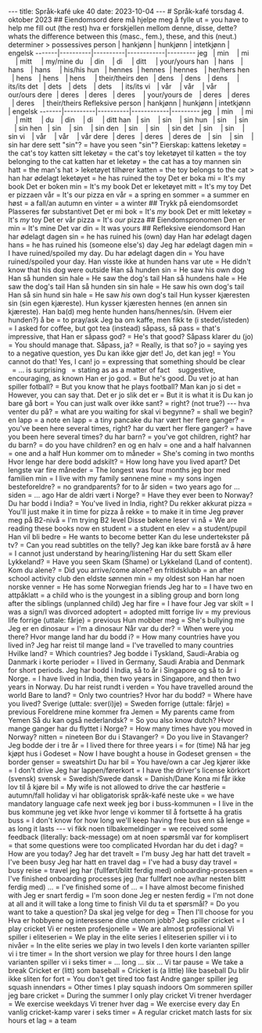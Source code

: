 --- title: Språk-kafé uke 40 date: 2023-10-04 
--- # Språk-kafé torsdag 4. oktober 2023 ## Eiendomsord dere må hjelpe meg å fylle ut = you have to help me fill out (the rest) hva er forskjellen mellom denne, disse, dette? whats the difference between this (masc., fem.), these, and this (neut.) determiner > possessives person | hankjønn | hunkjønn | intetkjønn | engelsk -------|----------|----------|------------|--------- jeg    | min      | mi       | mitt       | my/mine du     | din      | di       | ditt       | your/yours han    | hans     | hans     | hans       | his/his hun    | hennes   | hennes   | hennes     | her/hers hen    | hens     | hens     | hens       | their/theirs den    | dens     | dens     | dens       | its/its det    | dets     | dets     | dets       | its/its vi     | vår      | vår      | vår        | our/ours dere   | deres    | deres    | deres      | your/yours de     | deres    | deres    | deres      | their/theirs Refleksive person | hankjønn | hunkjønn | intetkjønn | engelsk -------|----------|----------|------------|--------- jeg    | min      | mi       | mitt       | du     | din      | di       | ditt han    | sin      | sin      | sin hun    | sin      | sin      | sin hen    | sin      | sin      | sin den    | sin      | sin      | sin det    | sin      | sin      | sin vi     | vår      | vår      | vår dere   | deres    | deres    | deres de     | sin      | sin      | sin har dere sett "sin"? = have you seen "sin"? Eierskap: kattens leketøy = the cat's toy katten sitt leketøy = the cat's toy leketøyet til katten = the toy belonging to the cat katten har et leketøy = the cat has a toy mannen sin hatt = the man's hat > leketøyet tilhører katten = the toy belongs to the cat > han har ødelagt leketøyet = he has ruined the toy Det er boka mi = It's my book Det er boken min = It's my book Det er leketøyet mitt = It's my toy Det er pizzaen vår = It's our pizza en vår = a spring en sommer = a summer en høst = a fall/an autumn en vinter = a winter ## Trykk på eiendomsordet Plasseres før substantivet Det er mi bok = It's *my* book Det er mitt leketøy = It's *my* toy Det er vår pizza = It's *our* pizza ## Eiendomspronomen Den er min = It's mine Det var din = It was yours ## Refleksive eiendomsord Han har ødelagt dagen sin = he has ruined his (own) day Han har ødelagt dagen hans = he has ruined his (someone else's) day Jeg har ødelagt dagen min = I have ruined/spoiled my day. Du har ødelagt dagen din = You have ruined/spoiled your day. Han visste ikke at hunden hans var ute = He didn't know that his dog were outside Han så hunden sin = He saw his own dog Han så hunden sin hale = He saw the dog's tail Han så hundens hale = He saw the dog's tail Han så hunden sin sin hale = He saw his own dog's tail Han så sin hund sin hale = He saw *his* own dog's tail Hun kysser kjæresten sin (sin egen kjæreste). Hun kysser kjæresten hennes (en annen sin kjæreste). Han ba(d) meg hente hunden hans/hennes/sin. (Hvem eier hunden?) å be = to pray/ask Jeg ba om kaffe, men fikk te (i stedet/isteden) = I asked for coffee, but got tea (instead) såpass, så pass = that's impressive, that Han er såpass god? = He's that good? Såpass klarer du (jo) = You should manage that. Såpass, ja? = Really, is that so? jo = saying yes to a negative question, yes Du kan ikke gjør det! Jo, det kan jeg! = You cannot do that! Yes, I can! jo = expressing that something should be clear    = ... is surprising    = stating as as a matter of fact      suggestive, encouraging, as known Han er jo god. = But he's good. Du vet jo at han spiller fotball? = But you know that he plays football? Man kan jo si det = However, you can say that. Det er jo slik det er = But it is what it is Du kan jo bare gå bort = You can just walk over ikke sant? = right? (not true?) --- hva venter du på? = what are you waiting for skal vi begynne? = shall we begin? en lapp = a note en lapp = a tiny pancake du har vært her flere ganger? = you've been here several times, right? har du vært her flere ganger? = have you been here several times? du har barn? = you've got children, right? har du barn? = do you have children? en og en halv = one and a half halvannen = one and a half Hun kommer om to måneder = She's coming in two months Hvor lenge har dere bodd adskilt? = How long have you lived apart? Det lengste var fire måneder = The longest was four months jeg bor med familien min = I live with my family sønnene mine = my sons ingen besteforeldre? = no grandparents? for to år siden = two years ago for ... siden = ... ago Har de aldri vært i Norge? = Have they ever been to Norway? Du har bodd i India? = You've lived in India, right? Du rekker akkurat pizza = You'll just make it in time for pizza å rekke = to make it in time Jeg prøver meg på B2-nivå = I'm trying B2 level Disse bøkene leser vi nå = We are reading these books now en student = a student en elev = a student/pupil Han vil bli bedre = He wants to become better Kan du lese undertekster på tv? = Can you read subtitles on the telly? Jeg kan ikke bare forstå av å høre = I cannot just understand by hearing/listening Har du sett Skam eller Lykkeland? = Have you seen Skam (Shame) or Lykkeland (Land of content). Kom du alene? = Did you arrive/come alone? en fritidsklubb = an after school activity club den eldste sønnen min = my oldest son Han har noen norske venner = He has some Norwegian friends Jeg har to = I have two en attpåklatt = a child who is the youngest in a sibling group and born long after the siblings (unplanned child) Jeg har fire = I have four Jeg var skilt = I was a sign/I was divorced adoptert = adopted mitt forrige liv = my previous life forrige (uttale: fårje) = previous Hun mobber meg = She's bullying me Jeg er en dinosaur = I'm a dinosaur Når var du der? = When were you there? Hvor mange land har du bodd i? = How many countries have you lived in? Jeg har reist til mange land = I've travelled to many countries Hvilke land? = Which countries? Jeg bodde i Tyskland, Saudi-Arabia og Danmark i korte perioder = I lived in Germany, Saudi Arabia and Denmark for short periods. Jeg har bodd i India, så to år i Singapore og så to år i Norge. = I have lived in India, then two years in Singapore, and then two years in Norway. Du har reist rundt i verden = You have travelled around the world Bare to land? = Only two countries? Hvor har du bodd? = Where have you lived? Sverige (uttale: sver(i)je) = Sweden forrige (uttale: fårje) = previous Foreldrene mine kommer fra Jemen = My parents came from Yemen Så du kan også nederlandsk? = So you also know dutch? Hvor mange ganger har du flyttet i Norge? = How many times have you moved in Norway? nitten = nineteen Bor du i Stavanger? = Do you live in Stavanger? Jeg bodde der i tre år = I lived there for three years i = for (time) Nå har jeg kjøpt hus i Godeset = Now I have bought a house in Godeset grensen = the border genser = sweatshirt Du har bil = You have/own a car Jeg kjører ikke = I don't drive Jeg har lappen/førerkort = I have the driver's license körkort (svensk) svensk = Swedish/Swede dansk = Danish/Dane Kona mi får ikke lov til å kjøre bil = My wife is not allowed to drive the car høstferie = autumn/fall holiday vi har obligatorisk språk-kafé neste uke = we have mandatory language cafe next week jeg bor i buss-kommunen = I live in the bus kommune jeg vet ikke hvor lenge vi kommer til å fortsette å ha gratis buss = I don't know for how long we'll keep having free bus enn så lenge = as long it lasts --- vi fikk noen tilbakemeldinger = we received some feedback (literally: back-message) om at noen spørsmål var for komplisert = that some questions were too complicated Hvordan har du det i dag? = How are you today? Jeg har det travelt = I'm busy Jeg har hatt det travelt = I've been busy Jeg har hatt en travel dag = I've had a busy day travel = busy reise = travel jeg har (fullført/blitt ferdig med) onboarding-prosessen = I've finished onboarding processes jeg (har fullført noe av/har nesten blitt ferdig med) ... = I've finished some of ... = I have almost become finished with Jeg er snart ferdig = I'm soon done Jeg er nesten ferdig = I'm not done at all and it will take a long time to finish Vil du ta et spørsmål? = Do you want to take a question? Da skal jeg velge for deg = Then I'll choose for you Hva er hobbyene og interessene dine utenom jobb? Jeg spiller cricket = I play cricket Vi er nesten profesjonelle = We are almost professional Vi spiller i eliteserien = We play in the elite series I eliteserien spiller vi i to nivåer = In the elite series we play in two levels I den korte varianten spiller vi i tre timer = In the short version we play for three hours I den lange varianten spiller vi i seks timer = ... long ... six ... Vi tar pause = We take a break Cricket er (litt) som baseball = Cricket is (a little) like baseball Du blir ikke sliten for fort = You don't get tired too fast Andre ganger spiller jeg squash innendørs = Other times I play squash indoors Om sommeren spiller jeg bare cricket = During the summer I only play cricket Vi trener hverdager = We exercise weekdays Vi trener hver dag = We exercise every day En vanlig cricket-kamp varer i seks timer = A regular cricket match lasts for six hours et lag = a team